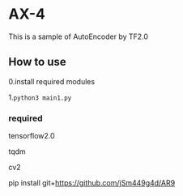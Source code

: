 # AX-4
This is a sample of AutoEncoder by TF2.0

## How to use
0.install required modules

1.`python3 main1.py` 

### required
tensorflow2.0

tqdm

cv2

pip install git+https://github.com/jSm449g4d/AR9
